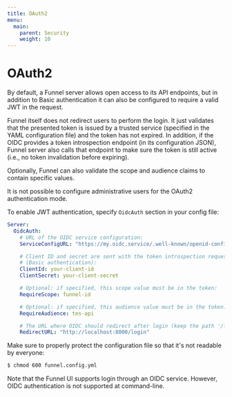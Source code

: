 ```yaml
---
title: OAuth2
menu:
  main:
    parent: Security
    weight: 10
---
```

# OAuth2

By default, a Funnel server allows open access to its API endpoints, but in
addition to Basic authentication it can also be configured to require a valid
JWT in the request.

Funnel itself does not redirect users to perform the login.
It just validates that the presented token is issued by a trusted service
(specified in the YAML configuration file) and the token has not expired.
In addition, if the OIDC provides a token introspection endpoint (in its
configuration JSON), Funnel server also calls that endpoint to make sure the
token is still active (i.e., no token invalidation before expiring).

Optionally, Funnel can also validate the scope and audience claims to contain
specific values.

It is not possible to configure administrative users for the OAuth2 authentication mode.

To enable JWT authentication, specify `OidcAuth` section in your config file:

```yaml
Server:
  OidcAuth:
    # URL of the OIDC service configuration:
    ServiceConfigURL: "https://my.oidc.service/.well-known/openid-configuration"

    # Client ID and secret are sent with the token introspection request
    # (Basic authentication):
    ClientId: your-client-id
    ClientSecret: your-client-secret

    # Optional: if specified, this scope value must be in the token:
    RequireScope: funnel-id

    # Optional: if specified, this audience value must be in the token:
    RequireAudience: tes-api

    # The URL where OIDC should redirect after login (keep the path '/login')
    RedirectURL: "http://localhost:8000/login"
```

Make sure to properly protect the configuration file so that it's not readable
by everyone:

```bash
$ chmod 600 funnel.config.yml
```

Note that the Funnel UI supports login through an OIDC service. However, OIDC
authentication is not supported at command-line.

